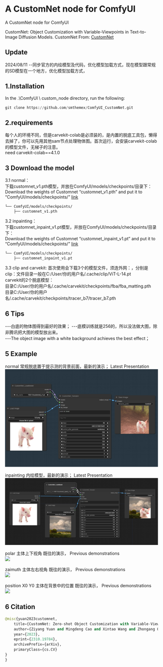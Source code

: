 # A CustomNet node for ComfyUI   
A CustomNet node for ComfyUI   

CustomNet: Object Customization with Variable-Viewpoints in Text-to-Image Diffusion Models.
CustomNet  From: [CustomNet](https://github.com/TencentARC/CustomNet)

Update
----
2024/08/11
--同步官方的内绘模型及代码，优化模型加载方式，现在模型跟常规的SD模型在一个地方，优化模型加载方式，

1.Installation
-----
  In the .\ComfyUI \ custom_node directory, run the following:   
  
  ``` python 
  git clone https://github.com/smthemex/ComfyUI_CustomNet.git     
  ```
2.requirements  
----
每个人的环境不同，但是carvekit-colab是必须装的，是内置的脱底工具包，懒得去掉了，你可以先用其他sam节点处理物体图。首次运行，会安装carvekit-colab的模型文件，无梯子的注意。    
need carvekit-colab==4.1.0    

3 Download the model 
----
3.1 normal：  
下载customnet_v1.pth模型，并放在ComfyUI/models/checkpoints/目录下：  
Download the weights of Customnet “customnet_v1.pth” and put it to “ComfyUI/models/checkpoints/”   [link](https://huggingface.co/TencentARC/CustomNet/tree/main)   
```
└── ComfyUI/models/checkpoints/
    ├── customnet_v1.pth
 ```   
3.2 inpainting：   
下载customnet_inpaint_v1.pt模型，并放在ComfyUI/models/checkpoints/目录下：  
Download the weights of Customnet “customnet_inpaint_v1.pt” and put it to “ComfyUI/models/checkpoints/”   [link](https://huggingface.co/TencentARC/CustomNet/tree/main)  
```
└── ComfyUI/models/checkpoints/
    ├── customnet_inpaint_v1.pt
```
3.3 clip and carvekit:
首次使用会下载3个的模型文件，须连外网：，分别是       
clip：文件目录一般在C:/User/你的用户名/.cache/clip/ViT-L-14.pt   
carvekit的2个脱底模型：  
目录C:/User/你的用户名/.cache/carvekit/checkpoints/fba/fba_matting.pth     
目录C:/User/你的用户名/.cache/carvekit/checkpoints/tracer_b7/tracer_b7.pth   

6 Tips
----
---白底的物体图得到最好的效果；
---底模训练就是256的，所以没法做大图，除非腾讯把大图的模型放出来。  
---The object image with a white background achieves the best effect；

5 Example
-----
normal  常规脱底置于提示测的背景前面，最新的演示；  Latest Presentation        
![](https://github.com/smthemex/ComfyUI_CustomNet/blob/main/example/normal.png)

inpainting  内绘模型，最新的演示；  Latest Presentation   
![](https://github.com/smthemex/ComfyUI_CustomNet/blob/main/example/inpainting.png)

polar   主体上下视角  既往的演示，   Previous demonstrations   
![](https://github.com/smthemex/ComfyUI_CustomNet/blob/main/example/polar.png)

zaimuth   主体左右视角   既往的演示，   Previous demonstrations   
![](https://github.com/smthemex/ComfyUI_CustomNet/blob/main/example/zaimuth.png)

position X0 Y0  主体在背景中的位置  既往的演示，   Previous demonstrations   
![](https://github.com/smthemex/ComfyUI_CustomNet/blob/main/example/position.png)


6 Citation
------

``` python  
@misc{yuan2023customnet,
    title={CustomNet: Zero-shot Object Customization with Variable-Viewpoints in Text-to-Image Diffusion Models}, 
    author={Ziyang Yuan and Mingdeng Cao and Xintao Wang and Zhongang Qi and Chun Yuan and Ying Shan},
    year={2023},
    eprint={2310.19784},
    archivePrefix={arXiv},
    primaryClass={cs.CV}
}
}
